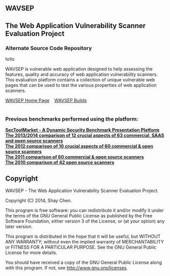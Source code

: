 <article>

<h1>WAVSEP</h1>
<h2>The Web Application Vulnerability Scanner Evaluation Project</h2>
<h3>Alternate Source Code Repository</h3>	
hrllo
<p>
WAVSEP is  vulnerable web application designed to help assessing the features, quality and accuracy of web application vulnerability scanners.<br>
This evaluation platform contains a collection of unique vulnerable web pages that can be used to test the various properties of web application scanners.<br>
</p>

<a href="https://code.google.com/p/wavsep/">WAVSEP Home Page</a> &nbsp;&nbsp; <a href="https://sourceforge.net/projects/wavsep/">WAVSEP Builds</a><br><br>

<p>
<H3>Previous benchmarks performed using the platform:</H3>
<A href='http://www.sectoolmarket.com' ><B>SecToolMarket - A Dynamic Security Benchmark Presentation Platform</B></A><BR>
<A href='http://sectooladdict.blogspot.com/2014/02/wavsep-web-application-scanner.html'><B>The 2013/2014 comparison of 12 crucial aspects of 63 commercial, SAAS and open source scanners</B></A><BR>
<A href='http://sectooladdict.blogspot.com/2012/07/2012-web-application-scanner-benchmark.html'><B>The 2012 comparison of 10 crucial aspects of 60 commercial & open source scanners</B></A><BR>
<A href='http://sectooladdict.blogspot.com/2011/08/commercial-web-application-scanner.html'><B>The 2011 comparison of 60 commercial & open source scanners</B></A><BR>
<A href='http://sectooladdict.blogspot.com/2010/12/web-application-scanner-benchmark.html'><B>The 2010 comparison of 42 open source scanners</B></A><BR>
</p>

<p>
<h2>Copyright</h2>
</p>
<p>WAVSEP - The Web Application Vulnerability Scanner Evaluation Project.</p>

<p>Copyright (C) 2014, Shay Chen.</p>

<p>This program is free software: you can redistribute it and/or modify it under the terms of the GNU General Public License as published by the Free Software Foundation, either version 3 of the License, or (at your option) any later version.</p>

<p>This program is distributed in the hope that it will be useful, but WITHOUT ANY WARRANTY; without even the implied warranty of MERCHANTABILITY or FITNESS FOR A PARTICULAR PURPOSE.  See the GNU General Public License for more details.</p>

<p>You should have received a copy of the GNU General Public License along with this program.  If not, see <a href="http://www.gnu.org/licenses/">http://www.gnu.org/licenses</a>.</p>

</article>
